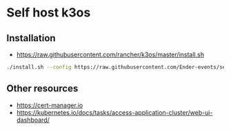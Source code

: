 # Self host k3os

## Installation

- https://raw.githubusercontent.com/rancher/k3os/master/install.sh

```sh
./install.sh --config https://raw.githubusercontent.com/Ender-events/self-host-k3os/main/config.yaml /dev/sda https://github.com/rancher/k3os/releases/download/v0.11.1/k3os-amd64.iso
```

## Other resources

* https://cert-manager.io
* https://kubernetes.io/docs/tasks/access-application-cluster/web-ui-dashboard/

